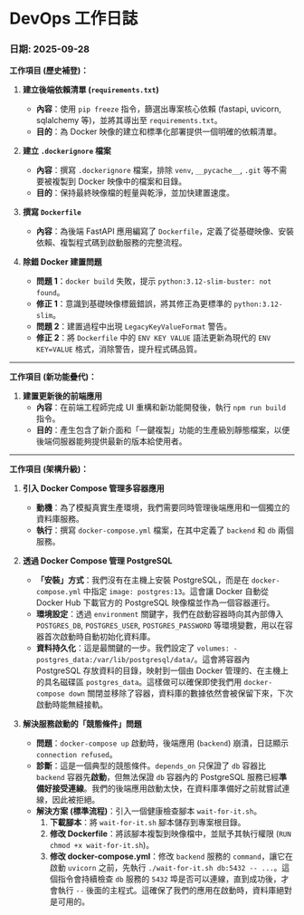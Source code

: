 # DevOps 工作日誌

### **日期: 2025-09-28**

**工作項目 (歷史補登)：**

1.  **建立後端依賴清單 (`requirements.txt`)**
    *   **內容**：使用 `pip freeze` 指令，篩選出專案核心依賴 (fastapi, uvicorn, sqlalchemy 等)，並將其導出至 `requirements.txt`。
    *   **目的**：為 Docker 映像的建立和標準化部署提供一個明確的依賴清單。

2.  **建立 `.dockerignore` 檔案**
    *   **內容**：撰寫 `.dockerignore` 檔案，排除 `venv`, `__pycache__`, `.git` 等不需要被複製到 Docker 映像中的檔案和目錄。
    *   **目的**：保持最終映像檔的輕量與乾淨，並加快建置速度。

3.  **撰寫 `Dockerfile`**
    *   **內容**：為後端 FastAPI 應用編寫了 `Dockerfile`，定義了從基礎映像、安裝依賴、複製程式碼到啟動服務的完整流程。

4.  **除錯 Docker 建置問題**
    *   **問題 1**：`docker build` 失敗，提示 `python:3.12-slim-buster: not found`。
    *   **修正 1**：意識到基礎映像標籤錯誤，將其修正為更標準的 `python:3.12-slim`。
    *   **問題 2**：建置過程中出現 `LegacyKeyValueFormat` 警告。
    *   **修正 2**：將 `Dockerfile` 中的 `ENV KEY VALUE` 語法更新為現代的 `ENV KEY=VALUE` 格式，消除警告，提升程式碼品質。

---

**工作項目 (新功能疊代)：**

1.  **建置更新後的前端應用**
    *   **內容**：在前端工程師完成 UI 重構和新功能開發後，執行 `npm run build` 指令。
    *   **目的**：產生包含了新介面和「一鍵複製」功能的生產級別靜態檔案，以便後端伺服器能夠提供最新的版本給使用者。

---

**工作項目 (架構升級)：**

1.  **引入 Docker Compose 管理多容器應用**
    *   **動機**：為了模擬真實生產環境，我們需要同時管理後端應用和一個獨立的資料庫服務。
    *   **執行**：撰寫 `docker-compose.yml` 檔案，在其中定義了 `backend` 和 `db` 兩個服務。

2.  **透過 Docker Compose 管理 PostgreSQL**
    *   **「安裝」方式**：我們沒有在主機上安裝 PostgreSQL，而是在 `docker-compose.yml` 中指定 `image: postgres:13`。這會讓 Docker 自動從 Docker Hub 下載官方的 PostgreSQL 映像檔並作為一個容器運行。
    *   **環境設定**：透過 `environment` 關鍵字，我們在啟動容器時向其內部傳入 `POSTGRES_DB`, `POSTGRES_USER`, `POSTGRES_PASSWORD` 等環境變數，用以在容器首次啟動時自動初始化資料庫。
    *   **資料持久化**：這是最關鍵的一步。我們設定了 `volumes: - postgres_data:/var/lib/postgresql/data/`。這會將容器內 PostgreSQL 存放資料的目錄，映射到一個由 Docker 管理的、在主機上的具名磁碟區 `postgres_data`。這樣做可以確保即使我們用 `docker-compose down` 關閉並移除了容器，資料庫的數據依然會被保留下來，下次啟動時能無縫接軌。

3.  **解決服務啟動的「競態條件」問題**
    *   **問題**：`docker-compose up` 啟動時，後端應用 (`backend`) 崩潰，日誌顯示 `connection refused`。
    *   **診斷**：這是一個典型的競態條件。`depends_on` 只保證了 `db` 容器比 `backend` 容器先**啟動**，但無法保證 `db` 容器內的 PostgreSQL 服務已經**準備好接受連線**。我們的後端應用啟動太快，在資料庫準備好之前就嘗試連線，因此被拒絕。
    *   **解決方案 (標準流程)**：引入一個健康檢查腳本 `wait-for-it.sh`。
        1.  **下載腳本**：將 `wait-for-it.sh` 腳本儲存到專案根目錄。
        2.  **修改 Dockerfile**：將該腳本複製到映像檔中，並賦予其執行權限 (`RUN chmod +x wait-for-it.sh`)。
        3.  **修改 docker-compose.yml**：修改 `backend` 服務的 `command`，讓它在啟動 `uvicorn` 之前，先執行 `./wait-for-it.sh db:5432 -- ...`。這個指令會持續檢查 `db` 服務的 `5432` 埠是否可以連線，直到成功後，才會執行 `--` 後面的主程式。這確保了我們的應用在啟動時，資料庫絕對是可用的。
